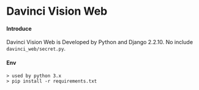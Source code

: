 # Davinci Vision Web

#### Introduce
Davinci Vision Web is Developed by Python and Django 2.2.10. No include `davinci_web/secret.py`. 

#### Env
```
> used by python 3.x
> pip install -r requirements.txt
```

